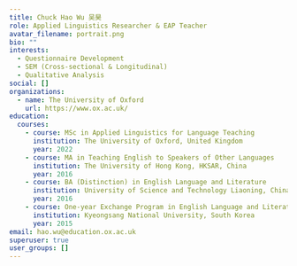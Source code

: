 ```yaml
---
title: Chuck Hao Wu 吴昊
role: Applied Linguistics Researcher & EAP Teacher
avatar_filename: portrait.png
bio: ""
interests:
  - Questionnaire Development
  - SEM (Cross-sectional & Longitudinal)
  - Qualitative Analysis
social: []
organizations:
  - name: The University of Oxford
    url: https://www.ox.ac.uk/
education:
  courses:
    - course: MSc in Applied Linguistics for Language Teaching
      institution: The University of Oxford, United Kingdom
      year: 2022
    - course: MA in Teaching English to Speakers of Other Languages
      institution: The University of Hong Kong, HKSAR, China
      year: 2016
    - course: BA (Distinction) in English Language and Literature
      institution: University of Science and Technology Liaoning, China
      year: 2016
    - course: One-year Exchange Program in English Language and Literature
      institution: Kyeongsang National University, South Korea
      year: 2015
email: hao.wu@education.ox.ac.uk
superuser: true
user_groups: []
---
```


